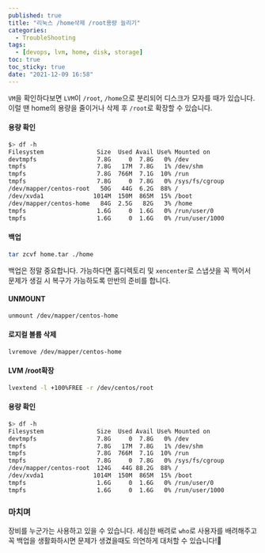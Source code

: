 ```yaml
---
published: true
title: "리눅스 /home삭제 /root용량 늘리기"
categories:
  - TroubleShooting
tags:
  - [devops, lvm, home, disk, storage]
toc: true
toc_sticky: true
date: "2021-12-09 16:58"
---
```


`VM`을 확인하다보면 `LVM`이 `/root`, `/home`으로 분리되어 디스크가 모자를 때가 있습니다. 이럴 땐 home의 용량을 줄이거나 삭제 후 `/root`로 확장할 수 있습니다.

#### 용량 확인

```bash
$> df -h
Filesystem               Size  Used Avail Use% Mounted on
devtmpfs                 7.8G     0  7.8G   0% /dev
tmpfs                    7.8G   17M  7.8G   1% /dev/shm
tmpfs                    7.8G  766M  7.1G  10% /run
tmpfs                    7.8G     0  7.8G   0% /sys/fs/cgroup
/dev/mapper/centos-root   50G   44G  6.2G  88% /
/dev/xvda1              1014M  150M  865M  15% /boot
/dev/mapper/centos-home   84G  2.5G   82G   3% /home
tmpfs                    1.6G     0  1.6G   0% /run/user/0
tmpfs                    1.6G     0  1.6G   0% /run/user/1000
```

#### 백업

```bash
tar zcvf home.tar ./home
```

백업은 정말 중요합니다. 가능하다면 홈디렉토리 및 `xencenter`로 스냅샷을 꼭 찍어서 문제가 생길 시 복구가 가능하도록 만반의 준비를 합니다.

#### UNMOUNT

```bash
unmount /dev/mapper/centos-home
```

#### 로지컬 볼륨 삭제

```bash
lvremove /dev/mapper/centos-home
```

#### LVM /root확장

```bash
lvextend -l +100%FREE -r /dev/centos/root
```

#### 용량 확인

```bash
$> df -h
Filesystem               Size  Used Avail Use% Mounted on
devtmpfs                 7.8G     0  7.8G   0% /dev
tmpfs                    7.8G   17M  7.8G   1% /dev/shm
tmpfs                    7.8G  766M  7.1G  10% /run
tmpfs                    7.8G     0  7.8G   0% /sys/fs/cgroup
/dev/mapper/centos-root  124G   44G 88.2G  88% /
/dev/xvda1              1014M  150M  865M  15% /boot
tmpfs                    1.6G     0  1.6G   0% /run/user/0
tmpfs                    1.6G     0  1.6G   0% /run/user/1000
```

### 마치며

장비를 누군가는 사용하고 있을 수 있습니다. 세심한 배려로 `who`로 사용자를 배려해주고 꼭 백업을 생활화하시면 문제가 생겼을때도 의연하게 대처할 수 있습니다!👏

